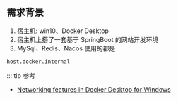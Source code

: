 

## 需求背景

1. 宿主机: win10、Docker Desktop
2. 宿主机上搭了一套基于 SpringBoot 的网站开发环境
3. MySql、Redis、Nacos 使用的都是


~~~
host.docker.internal
~~~

::: tip 参考

* [Networking features in Docker Desktop for Windows](https://docs.docker.com/desktop/windows/networking/)